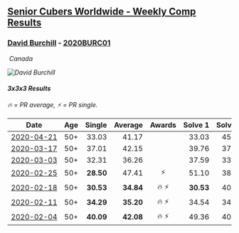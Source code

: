 <style>table {white-space: nowrap;}</style>
<link rel="stylesheet" type="text/css" href="/scw-comp/css/flags.css" />

## [Senior Cubers Worldwide - Weekly Comp Results](/scw-comp/results/)
### [David Burchill](README.md) - [2020BURC01](https://www.worldcubeassociation.org/persons/2020BURC01?event=333)

<i class="flag flag-CA" />&nbsp;Canada

![David Burchill](1654657008.jpg)

#### 3x3x3 Results

<span style="white-space: nowrap;">🔥 = PR average</span>, <span style="white-space: nowrap;">⚡ = PR single</span>.

| Date | Age | Single | Average | Awards | Solve 1 | Solve 2 | Solve 3 | Solve 4 | Solve 5 | Video |
| :--: | :--: | --: | --: | :--: | --: | --: | --: | --: | --: | :-- |
| [2020-04-21](../../results/2020-04-21/333.md) | 50+ | 33.03 | 41.17 |  | 33.03 | 45.61 | 43.93 | 35.11 | 44.46 | [Desktop](https://www.facebook.com/events/880278499062375/permalink/884812808608944) / [Mobile](https://m.facebook.com/events/880278499062375?view=permalink&id=884812808608944) |
| [2020-03-17](../../results/2020-03-17/333.md) | 50+ | 37.01 | 42.15 |  | 39.76 | 37.01 | 42.97 | 44.71 | 43.71 | [Desktop](https://www.facebook.com/events/280686576235146/permalink/284190082551462) / [Mobile](https://m.facebook.com/events/280686576235146?view=permalink&id=284190082551462) |
| [2020-03-03](../../results/2020-03-03/333.md) | 50+ | 32.31 | 36.26 |  | 37.59 | 33.98 | 37.21 | 41.18 | 32.31 | [Desktop](https://www.facebook.com/events/241721610185997/permalink/245711369787021) / [Mobile](https://m.facebook.com/events/241721610185997?view=permalink&id=245711369787021) |
| [2020-02-25](../../results/2020-02-25/333.md) | 50+ | **28.50** | 47.41 | ⚡ | 51.10 | 38.22 | **28.50** | 1:02.78 | 52.90 | [Desktop](https://www.facebook.com/events/196320811461109/permalink/200026074423916) / [Mobile](https://m.facebook.com/events/196320811461109?view=permalink&id=200026074423916) |
| [2020-02-18](../../results/2020-02-18/333.md) | 50+ | **30.53** | **34.84** | 🔥 ⚡ | **30.53** | 40.62 | 34.77 | 38.55 | 31.20 | [Desktop](https://www.facebook.com/events/2558750947697073/permalink/2563602730545228) / [Mobile](https://m.facebook.com/events/2558750947697073?view=permalink&id=2563602730545228) |
| [2020-02-11](../../results/2020-02-11/333.md) | 50+ | **34.29** | **35.20** | 🔥 ⚡ | 34.54 | 34.48 | **34.29** | 36.59 | 38.19 | |
| [2020-02-04](../../results/2020-02-04/333.md) | 50+ | **40.09** | **42.08** | 🔥 ⚡ | 49.36 | 40.65 | 43.76 | 41.83 | **40.09** | [Desktop](https://www.facebook.com/groups/1604105099735401/permalink/2137134636432442) / [Mobile](https://m.facebook.com/groups/1604105099735401?view=permalink&id=2137134636432442) |


<!-- Global site tag (gtag.js) - Google Analytics -->
<script async src="https://www.googletagmanager.com/gtag/js?id=UA-86348435-3"></script>
<script>window.dataLayer = window.dataLayer || []; function gtag() {dataLayer.push(arguments);} gtag('js', new Date()); gtag('config', 'UA-86348435-3');</script>
